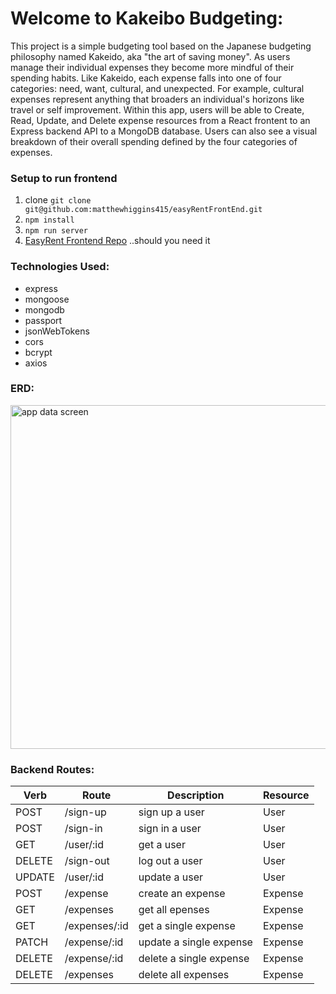 # Welcome to Kakeibo Budgeting:
This project is a simple budgeting tool based on the Japanese budgeting philosophy named Kakeido, aka "the art of saving money". As users manage their individual expenses they become more mindful of their spending habits. Like Kakeido, each expense falls into one of four categories: need, want, cultural, and unexpected. For example, cultural expenses represent anything that broaders an individual's horizons like travel or self improvement. Within this app, users will be able to Create, Read, Update, and Delete expense resources from a React frontent to an Express backend API to a MongoDB database. Users can also see a visual breakdown of their overall spending defined by the four categories of expenses.   

### Setup to run frontend 
1. clone ``` git clone git@github.com:matthewhiggins415/easyRentFrontEnd.git ```
2. ``` npm install ```
3. ``` npm run server ```
4. [EasyRent Frontend Repo](https://github.com/matthewhiggins415/easyRentFrontEnd) ..should you need it

### Technologies Used: 
- express 
- mongoose
- mongodb
- passport 
- jsonWebTokens
- cors
- bcrypt
- axios

### ERD:
<img src="https://user-images.githubusercontent.com/67120920/157540390-7405e325-c118-4ce6-b2b1-58be4335b651.jpg" alt="app data screen" style="width:550px; height:auto; margin:0 auto;"/>

### Backend Routes:
| Verb      | Route         | Description             | Resource |
| --------- | ------------- | ----------------------- | -------- |
| POST      | /sign-up      | sign up a user          | User     |
| POST      | /sign-in      | sign in a user          | User     |
| GET       | /user/:id     | get a user              | User     |
| DELETE    | /sign-out     | log out a user          | User     |
| UPDATE    | /user/:id     | update a user           | User     |
| POST      | /expense      | create an expense       | Expense  |
| GET       | /expenses     | get all epenses         | Expense  | 
| GET       | /expenses/:id | get a single expense    | Expense  |
| PATCH     | /expense/:id  | update a single expense | Expense  |
| DELETE    | /expense/:id  | delete a single expense | Expense  |
| DELETE    | /expenses     | delete all expenses     | Expense  | 
